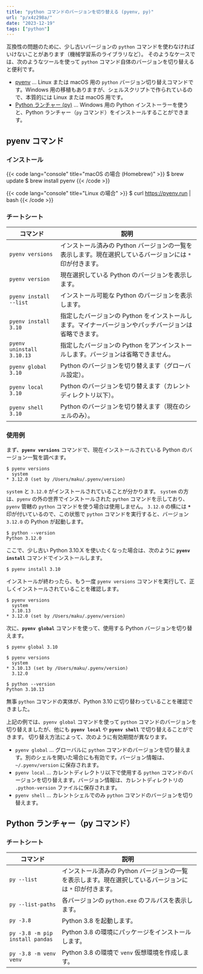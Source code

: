 ```yaml
---
title: "python コマンドのバージョンを切り替える (pyenv, py)"
url: "p/x4z298a/"
date: "2023-12-19"
tags: ["python"]
---
```


互換性の問題のために、少し古いバージョンの `python` コマンドを使わなければいけないことがあります（機械学習系のライブラリなど）。
そのようなケースでは、次のようなツールを使って `python` コマンド自体のバージョンを切り替えると便利です。

- [pyenv](https://github.com/pyenv/pyenv) ... Linux または macOS 用の `python` バージョン切り替えコマンドです。Windows 用の移植もありますが、シェルスクリプトで作られているので、本質的には Linux または macOS 用です。
- [Python ランチャー (py)](https://docs.python.org/ja/3/using/windows.html#launcher) ... Windows 用の Python インストーラーを使うと、Python ランチャー（`py` コマンド）をインストールすることができます。


pyenv コマンド
----

### インストール

{{< code lang="console" title="macOS の場合 (Homebrew)" >}}
$ brew update
$ brew install pyenv
{{< /code >}}

{{< code lang="console" title="Linux の場合" >}}
$ curl https://pyenv.run | bash
{{< /code >}}

### チートシート

| コマンド | 説明 |
| ---- | ---- |
| `pyenv versions` | インストール済みの Python バージョンの一覧を表示します。現在選択しているバージョンには `*` 印が付きます。 |
| `pyenv version` | 現在選択している Python のバージョンを表示します。 |
| `pyenv install --list` | インストール可能な Python のバージョンを表示します。 |
| `pyenv install 3.10` | 指定したバージョンの Python をインストールします。マイナーバージョンやパッチバージョンは省略できます。 |
| `pyenv uninstall 3.10.13` | 指定したバージョンの Python をアンインストールします。バージョンは省略できません。 |
| `pyenv global 3.10` | Python のバージョンを切り替えます（グローバル設定）。 |
| `pyenv local 3.10` | Python のバージョンを切り替えます（カレントディレクトリ以下）。 |
| `pyenv shell 3.10` | Python のバージョンを切り替えます（現在のシェルのみ）。 |

### 使用例

まず、__`pyenv versions`__ コマンドで、現在インストールされている Python のバージョン一覧を調べます。

```console
$ pyenv versions
  system
* 3.12.0 (set by /Users/maku/.pyenv/version)
```

`system` と `3.12.0` がインストールされていることが分かります。
`system` の方は、`pyenv` の外の世界でインストールされた `python` コマンドを示しており、`pyenv` 管轄の `python` コマンドを使う場合は使用しません。
`3.12.0` の横には __`*`__ 印が付いているので、この状態で `python` コマンドを実行すると、バージョン `3.12.0` の Python が起動します。

```console
$ python --version
Python 3.12.0
```

ここで、少し古い Python 3.10.X を使いたくなった場合は、次のように __`pyenv install`__ コマンドでインストールします。

```console
$ pyenv install 3.10
```

インストールが終わったら、もう一度 `pyenv versions` コマンドを実行して、正しくインストールされていることを確認します。

```console
$ pyenv versions
  system
  3.10.13
* 3.12.0 (set by /Users/maku/.pyenv/version)
```

次に、__`pyenv global`__ コマンドを使って、使用する Python バージョンを切り替えます。

```console
$ pyenv global 3.10

$ pyenv versions
  system
* 3.10.13 (set by /Users/maku/.pyenv/version)
  3.12.0

$ python --version
Python 3.10.13
```

無事 `python` コマンドの実体が、Python 3.10 に切り替わっていることを確認できました。

上記の例では、`pyenv global` コマンドを使って `python` コマンドのバージョンを切り替えましたが、他にも __`pyenv local`__ や __`pyenv shell`__ で切り替えることができます。
切り替え方法によって、次のように有効期間が異なります。

- `pyenv global` ... グローバルに `python` コマンドのバージョンを切り替えます。別のシェルを開いた場合にも有効です。バージョン情報は、`~/.pyenv/version` に保存されます。
- `pyenv local` ... カレントディレクトリ以下で使用する `python` コマンドのバージョンを切り替えます。バージョン情報は、カレントディレクトリの `.python-version` ファイルに保存されます。
- `pyenv shell` ... カレントシェルでのみ `python` コマンドのバージョンを切り替えます。


Python ランチャー（py コマンド）
----

### チートシート

| コマンド | 説明 |
| ---- | ---- |
| `py --list` | インストール済みの Python バージョンの一覧を表示します。現在選択しているバージョンには `*` 印が付きます。 |
| `py --list-paths` | 各バージョンの `python.exe` のフルパスを表示します。 |
| `py -3.8` | Python 3.8 を起動します。 |
| `py -3.8 -m pip install pandas` | Python 3.8 の環境にパッケージをインストールします。 |
| `py -3.8 -m venv venv` | Python 3.8 の環境で `venv` 仮想環境を作成します。 |

